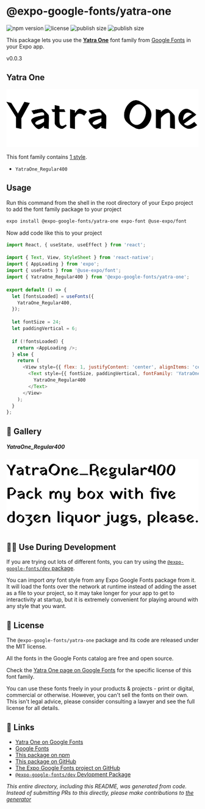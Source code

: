 # @expo-google-fonts/yatra-one

![npm version](https://flat.badgen.net/npm/v/@expo-google-fonts/yatra-one)
![license](https://flat.badgen.net/github/license/expo/google-fonts)
![publish size](https://flat.badgen.net/packagephobia/install/@expo-google-fonts/yatra-one)
![publish size](https://flat.badgen.net/packagephobia/publish/@expo-google-fonts/yatra-one)

This package lets you use the [**Yatra One**](https://fonts.google.com/specimen/Yatra+One) font family from [Google Fonts](https://fonts.google.com/) in your Expo app.

v0.0.3

## Yatra One

![Yatra One](./font-family.png)

This font family contains [1 style](#-gallery).

- `YatraOne_Regular400`

## Usage

Run this command from the shell in the root directory of your Expo project to add the font family package to your project
```sh
expo install @expo-google-fonts/yatra-one expo-font @use-expo/font
```

Now add code like this to your project
```js
import React, { useState, useEffect } from 'react';

import { Text, View, StyleSheet } from 'react-native';
import { AppLoading } from 'expo';
import { useFonts } from '@use-expo/font';
import { YatraOne_Regular400 } from '@expo-google-fonts/yatra-one';

export default () => {
  let [fontsLoaded] = useFonts({
    YatraOne_Regular400,
  });

  let fontSize = 24;
  let paddingVertical = 6;

  if (!fontsLoaded) {
    return <AppLoading />;
  } else {
    return (
      <View style={{ flex: 1, justifyContent: 'center', alignItems: 'center' }}>
        <Text style={{ fontSize, paddingVertical, fontFamily: 'YatraOne_Regular400' }}>
          YatraOne_Regular400
        </Text>
      </View>
    );
  }
};

```

## 🔡 Gallery

##### YatraOne_Regular400
![YatraOne_Regular400](./91d2a8a128a89559c899d8149591b1704546ba00b04c2d0f50dd252f57a00bfb.ttf.png)


## 👩‍💻 Use During Development

If you are trying out lots of different fonts, you can try using the [`@expo-google-fonts/dev` package](https://github.com/expo/google-fonts/tree/master/font-packages/dev#readme).

You can import *any* font style from any Expo Google Fonts package from it. It will load the fonts
over the network at runtime instead of adding the asset as a file to your project, so it may take longer
for your app to get to interactivity at startup, but it is extremely convenient
for playing around with any style that you want.

## 📖 License

The `@expo-google-fonts/yatra-one` package and its code are released under the MIT license.

All the fonts in the Google Fonts catalog are free and open source.

Check the [Yatra One page on Google Fonts](https://fonts.google.com/specimen/Yatra+One) for the specific license of this font family.

You can use these fonts freely in your products & projects - print or digital, commercial or otherwise. However, you can't sell the fonts on their own. This isn't legal advice, please consider consulting a lawyer and see the full license for all details.

## 🔗 Links

- [Yatra One on Google Fonts](https://fonts.google.com/specimen/Yatra+One)
- [Google Fonts](https://fonts.google.com/)
- [This package on npm](https://www.npmjs.com/package/@expo-google-fonts/yatra-one)
- [This package on GitHub](https://github.com/expo/google-fonts/tree/master/font-packages/yatra-one)
- [The Expo Google Fonts project on GitHub](https://github.com/expo/google-fonts)
- [`@expo-google-fonts/dev` Devlopment Package](https://github.com/expo/google-fonts/tree/master/font-packages/dev)


*This entire directory, including this README, was generated from code. Instead of submitting PRs to this directly, please make contributions to [the generator](https://github.com/expo/google-fonts/tree/master/packages/generator)*
